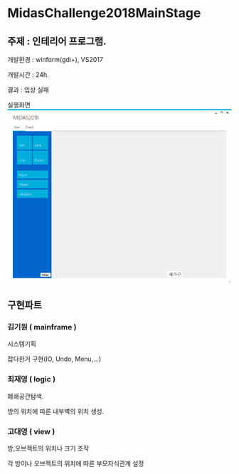 # MidasChallenge2018MainStage

## 주제 : 인테리어 프로그램.

개발환경 : winform(gdi+), VS2017

개발시간 : 24h.

결과 : 입상 실패

실행화면
![예시](UML1.gif)

## 구현파트

### 김기원 ( mainframe )

  시스템기획

  잡다한거 구현(IO, Undo, Menu,...)  
    
### 최재영 ( logic )

  폐쇄공간탐색.
  
  방의 위치에 따른 내부벽의 위치 생성.
  
### 고대영 ( view )

  방,오브젝트의 위치나 크기 조작
  
  각 방이나 오브젝트의 위치에 따른 부모자식관계 설정
 
 
 
